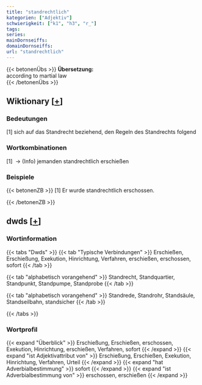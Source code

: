 ```yaml
---
title: "standrechtlich"
kategorien: ["Adjektiv"]
schwierigkeit: ["k1", "h3", "r_"]
tags:
series:
mainDornseiffs:
domainDornseiffs:
url: "standrechtlich"
---
```


{{< betonenÜbs >}}
**Übersetzung:**  
according to martial law  
{{< /betonenÜbs >}}

## Wiktionary [[+](https://de.wiktionary.org/wiki/standrechtlich)]

### Bedeutungen
[1] sich auf das Standrecht beziehend, den Regeln des Standrechts folgend  

### Wortkombinationen
[1]  -> (Info) jemanden standrechtlich erschießen  

### Beispiele
{{< betonenZB >}}
[1] Er wurde standrechtlich erschossen.  

{{< /betonenZB >}}


## dwds [[+](https://www.dwds.de/wb/standrechtlich)]

### Wortinformation
{{< tabs "Dwds" >}}
{{< tab "Typische Verbindungen" >}}
Erschießen, Erschießung, Exekution, Hinrichtung, Verfahren, erschießen, erschossen, sofort
{{< /tab >}}

{{< tab "alphabetisch vorangehend" >}}
Standrecht, Standquartier, Standpunkt, Standpumpe, Standprobe
{{< /tab >}}

{{< tab "alphabetisch vorangehend" >}}
Standrede, Standrohr, Standsäule, Standseilbahn, standsicher
{{< /tab >}}

{{< /tabs >}}

### Wortprofil
{{< expand "Überblick" >}} Erschießung, Erschießen, erschossen, Exekution, Hinrichtung, erschießen, Verfahren, sofort {{< /expand >}}
{{< expand "ist Adjektivattribut von" >}} Erschießung, Erschießen, Exekution, Hinrichtung, Verfahren, Urteil {{< /expand >}}
{{< expand "hat Adverbialbestimmung" >}} sofort {{< /expand >}}
{{< expand "ist Adverbialbestimmung von" >}} erschossen, erschießen {{< /expand >}}


